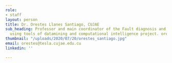 ```yaml
---
role:
- staff
layout: person
title: Dr. Orestes Llanes Santiago, CUJAE
sub_heading: Professor and main coordinator of the Fault diagnosis and Parameter estimation
  using tools of datamining and computational intelligence project. orestes@tesla.cujae.edu.cu
thumbnail: "/uploads/2020/07/20/orestes_santiago.jpg"
email: orestes@tesla.cujae.edu.cu
linkedin: ''

---
```

